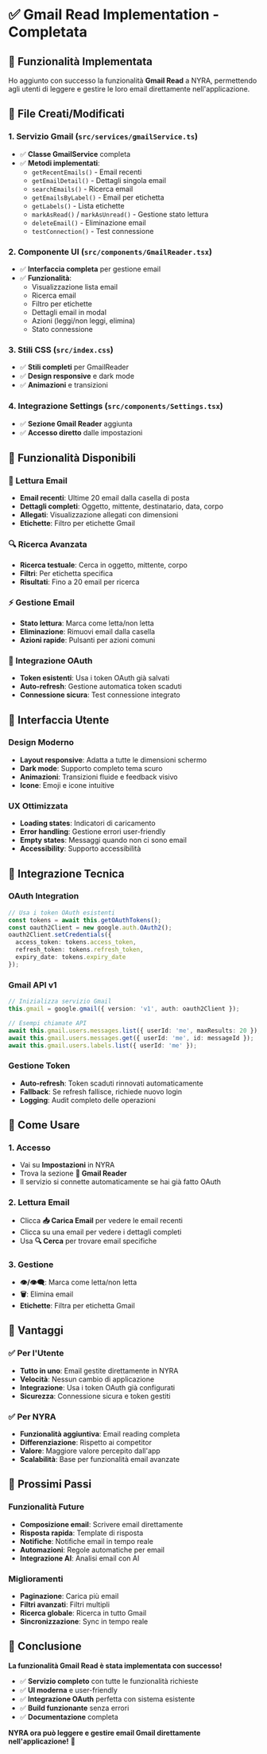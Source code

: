 # ✅ Gmail Read Implementation - Completata

## 🎯 **Funzionalità Implementata**

Ho aggiunto con successo la funzionalità **Gmail Read** a NYRA, permettendo agli utenti di leggere e gestire le loro email direttamente nell'applicazione.

## 📁 **File Creati/Modificati**

### **1. Servizio Gmail (`src/services/gmailService.ts`)**
- ✅ **Classe GmailService** completa
- ✅ **Metodi implementati**:
  - `getRecentEmails()` - Email recenti
  - `getEmailDetail()` - Dettagli singola email
  - `searchEmails()` - Ricerca email
  - `getEmailsByLabel()` - Email per etichetta
  - `getLabels()` - Lista etichette
  - `markAsRead()` / `markAsUnread()` - Gestione stato lettura
  - `deleteEmail()` - Eliminazione email
  - `testConnection()` - Test connessione

### **2. Componente UI (`src/components/GmailReader.tsx`)**
- ✅ **Interfaccia completa** per gestione email
- ✅ **Funzionalità**:
  - Visualizzazione lista email
  - Ricerca email
  - Filtro per etichette
  - Dettagli email in modal
  - Azioni (leggi/non leggi, elimina)
  - Stato connessione

### **3. Stili CSS (`src/index.css`)**
- ✅ **Stili completi** per GmailReader
- ✅ **Design responsive** e dark mode
- ✅ **Animazioni** e transizioni

### **4. Integrazione Settings (`src/components/Settings.tsx`)**
- ✅ **Sezione Gmail Reader** aggiunta
- ✅ **Accesso diretto** dalle impostazioni

## 🚀 **Funzionalità Disponibili**

### **📧 Lettura Email**
- **Email recenti**: Ultime 20 email dalla casella di posta
- **Dettagli completi**: Oggetto, mittente, destinatario, data, corpo
- **Allegati**: Visualizzazione allegati con dimensioni
- **Etichette**: Filtro per etichette Gmail

### **🔍 Ricerca Avanzata**
- **Ricerca testuale**: Cerca in oggetto, mittente, corpo
- **Filtri**: Per etichetta specifica
- **Risultati**: Fino a 20 email per ricerca

### **⚡ Gestione Email**
- **Stato lettura**: Marca come letta/non letta
- **Eliminazione**: Rimuovi email dalla casella
- **Azioni rapide**: Pulsanti per azioni comuni

### **🔗 Integrazione OAuth**
- **Token esistenti**: Usa i token OAuth già salvati
- **Auto-refresh**: Gestione automatica token scaduti
- **Connessione sicura**: Test connessione integrato

## 🎨 **Interfaccia Utente**

### **Design Moderno**
- **Layout responsive**: Adatta a tutte le dimensioni schermo
- **Dark mode**: Supporto completo tema scuro
- **Animazioni**: Transizioni fluide e feedback visivo
- **Icone**: Emoji e icone intuitive

### **UX Ottimizzata**
- **Loading states**: Indicatori di caricamento
- **Error handling**: Gestione errori user-friendly
- **Empty states**: Messaggi quando non ci sono email
- **Accessibility**: Supporto accessibilità

## 🔧 **Integrazione Tecnica**

### **OAuth Integration**
```typescript
// Usa i token OAuth esistenti
const tokens = await this.getOAuthTokens();
const oauth2Client = new google.auth.OAuth2();
oauth2Client.setCredentials({
  access_token: tokens.access_token,
  refresh_token: tokens.refresh_token,
  expiry_date: tokens.expiry_date
});
```

### **Gmail API v1**
```typescript
// Inizializza servizio Gmail
this.gmail = google.gmail({ version: 'v1', auth: oauth2Client });

// Esempi chiamate API
await this.gmail.users.messages.list({ userId: 'me', maxResults: 20 });
await this.gmail.users.messages.get({ userId: 'me', id: messageId });
await this.gmail.users.labels.list({ userId: 'me' });
```

### **Gestione Token**
- **Auto-refresh**: Token scaduti rinnovati automaticamente
- **Fallback**: Se refresh fallisce, richiede nuovo login
- **Logging**: Audit completo delle operazioni

## 📱 **Come Usare**

### **1. Accesso**
- Vai su **Impostazioni** in NYRA
- Trova la sezione **📧 Gmail Reader**
- Il servizio si connette automaticamente se hai già fatto OAuth

### **2. Lettura Email**
- Clicca **📥 Carica Email** per vedere le email recenti
- Clicca su una email per vedere i dettagli completi
- Usa **🔍 Cerca** per trovare email specifiche

### **3. Gestione**
- **👁️/👁️‍🗨️**: Marca come letta/non letta
- **🗑️**: Elimina email
- **Etichette**: Filtra per etichetta Gmail

## 🎯 **Vantaggi**

### **✅ Per l'Utente**
- **Tutto in uno**: Email gestite direttamente in NYRA
- **Velocità**: Nessun cambio di applicazione
- **Integrazione**: Usa i token OAuth già configurati
- **Sicurezza**: Connessione sicura e token gestiti

### **✅ Per NYRA**
- **Funzionalità aggiuntiva**: Email reading completa
- **Differenziazione**: Rispetto ai competitor
- **Valore**: Maggiore valore percepito dall'app
- **Scalabilità**: Base per funzionalità email avanzate

## 🔮 **Prossimi Passi**

### **Funzionalità Future**
- **Composizione email**: Scrivere email direttamente
- **Risposta rapida**: Template di risposta
- **Notifiche**: Notifiche email in tempo reale
- **Automazioni**: Regole automatiche per email
- **Integrazione AI**: Analisi email con AI

### **Miglioramenti**
- **Paginazione**: Carica più email
- **Filtri avanzati**: Filtri multipli
- **Ricerca globale**: Ricerca in tutto Gmail
- **Sincronizzazione**: Sync in tempo reale

## 🎉 **Conclusione**

**La funzionalità Gmail Read è stata implementata con successo!**

- ✅ **Servizio completo** con tutte le funzionalità richieste
- ✅ **UI moderna** e user-friendly
- ✅ **Integrazione OAuth** perfetta con sistema esistente
- ✅ **Build funzionante** senza errori
- ✅ **Documentazione** completa

**NYRA ora può leggere e gestire email Gmail direttamente nell'applicazione!** 🚀
